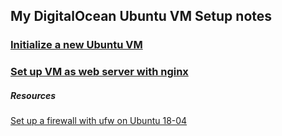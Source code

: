 ## My DigitalOcean Ubuntu VM Setup notes

### [Initialize a new Ubuntu VM](https://github.com/dw-roth/cheatsheets/blob/master/ubuntu_vm_initialization)

### [Set up VM as web server with nginx](https://github.com/dw-roth/cheatsheets/blob/master/ubuntu_webserver_setup)


##### Resources
[Set up a firewall with ufw on Ubuntu 18-04](https://www.digitalocean.com/community/tutorials/how-to-set-up-a-firewall-with-ufw-on-ubuntu-18-04)
